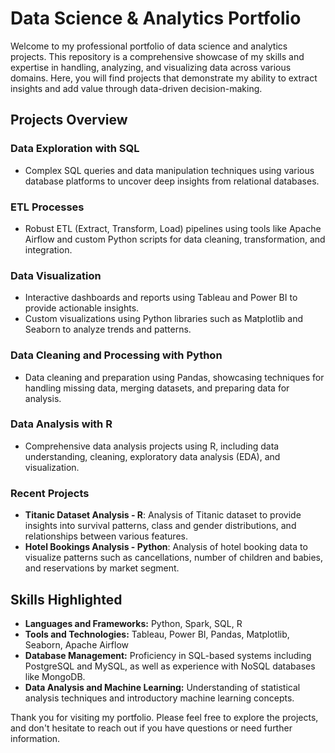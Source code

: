 # Data Science & Analytics Portfolio
Welcome to my professional portfolio of data science and analytics projects. This repository is a comprehensive showcase of my skills and expertise in handling, analyzing, and visualizing data across various domains. Here, you will find projects that demonstrate my ability to extract insights and add value through data-driven decision-making.

## Projects Overview

### Data Exploration with SQL
- Complex SQL queries and data manipulation techniques using various database platforms to uncover deep insights from relational databases.

### ETL Processes
- Robust ETL (Extract, Transform, Load) pipelines using tools like Apache Airflow and custom Python scripts for data cleaning, transformation, and integration.

### Data Visualization
- Interactive dashboards and reports using Tableau and Power BI to provide actionable insights.
- Custom visualizations using Python libraries such as Matplotlib and Seaborn to analyze trends and patterns.

### Data Cleaning and Processing with Python
- Data cleaning and preparation using Pandas, showcasing techniques for handling missing data, merging datasets, and preparing data for analysis.

### Data Analysis with R
- Comprehensive data analysis projects using R, including data understanding, cleaning, exploratory data analysis (EDA), and visualization.

### Recent Projects
- **Titanic Dataset Analysis - R**: Analysis of Titanic dataset to provide insights into survival patterns, class and gender distributions, and relationships between various features.
- **Hotel Bookings Analysis - Python**: Analysis of hotel booking data to visualize patterns such as cancellations, number of children and babies, and reservations by market segment.

## Skills Highlighted
- **Languages and Frameworks:** Python, Spark, SQL, R
- **Tools and Technologies:** Tableau, Power BI, Pandas, Matplotlib, Seaborn, Apache Airflow
- **Database Management:** Proficiency in SQL-based systems including PostgreSQL and MySQL, as well as experience with NoSQL databases like MongoDB.
- **Data Analysis and Machine Learning:** Understanding of statistical analysis techniques and introductory machine learning concepts.

Thank you for visiting my portfolio. Please feel free to explore the projects, and don't hesitate to reach out if you have questions or need further information.
